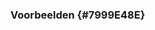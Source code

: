 ### Voorbeelden {#7999E48E}
<section data-include-format='markdown' data-include='078-Minimale_set_van_eigenschappen.md'></section>
<section data-include-format='markdown' data-include='079-Distributie_van_een_collectie_van_bestanden.md'></section>
<section data-include-format='markdown' data-include='080-Documentatie_als_op_zichzelf_staande_distributie.md'></section>
<section data-include-format='markdown' data-include='081-Checksum.md'></section>
